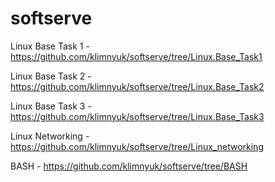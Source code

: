 # softserve
Linux Base Task 1 - https://github.com/klimnyuk/softserve/tree/Linux.Base_Task1  

Linux Base Task 2 - https://github.com/klimnyuk/softserve/tree/Linux.Base_Task2

Linux Base Task 3 - https://github.com/klimnyuk/softserve/tree/Linux.Base_Task3

Linux Networking - https://github.com/klimnyuk/softserve/tree/Linux_networking

BASH - https://github.com/klimnyuk/softserve/tree/BASH
